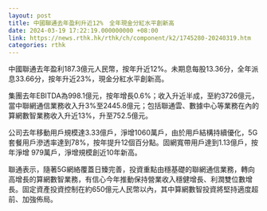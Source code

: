 ```yaml
---
layout: post
title: 中國聯通去年盈利升近12%　全年現金分紅水平創新高
date: 2024-03-19 17:22:19.000000000 +08:00
link: https://news.rthk.hk/rthk/ch/component/k2/1745280-20240319.htm
categories: rthk
---
```


中國聯通去年盈利187.3億元人民幣，按年升近12%。未期息每股13.36分，全年派息33.66分，按年升近23%，現金分紅水平創新高。

集團去年EBITDA為998.1億元，按年增長0.6%；收入升近半成，至約3726億元，當中聯網通信業務收入升3%至2445.8億元；包括聯通雲、數據中心等業務在內的算網數智業務收入升近13%，升至752.5億元。

公司去年移動用戶規模達3.33億戶，淨增1060萬戶，由於用戶結構持續優化，5G套餐用戶滲透率達到78%，按年提升12個百分點。固網寬帶用戶達到1.13億戶，按年淨增 979萬戶，淨增規模創近10年新高。

聯通表示，隨著5G網絡覆蓋日臻完善，投資重點由穩基礎的聯網通信業務，轉向高增長的算網數智業務，有信心今年推動保持營業收入穩健增長、利潤雙位數增長。固定資產投資控制在約650億元人民幣以內，其中算網數智投資將堅持適度超前、加強佈局。
